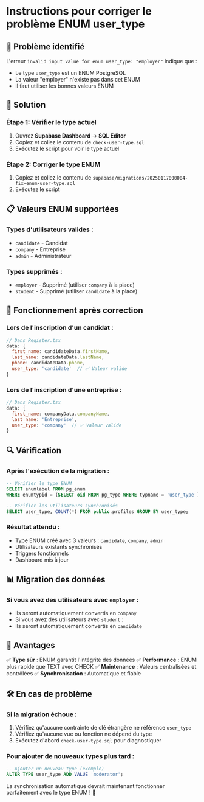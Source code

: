 # Instructions pour corriger le problème ENUM user_type

## 🐛 Problème identifié
L'erreur `invalid input value for enum user_type: "employer"` indique que :
- Le type `user_type` est un ENUM PostgreSQL
- La valeur "employer" n'existe pas dans cet ENUM
- Il faut utiliser les bonnes valeurs ENUM

## 🔧 Solution

### Étape 1: Vérifier le type actuel
1. Ouvrez **Supabase Dashboard** → **SQL Editor**
2. Copiez et collez le contenu de `check-user-type.sql`
3. Exécutez le script pour voir le type actuel

### Étape 2: Corriger le type ENUM
1. Copiez et collez le contenu de `supabase/migrations/20250117000004-fix-enum-user-type.sql`
2. Exécutez le script

## 📋 Valeurs ENUM supportées

### Types d'utilisateurs valides :
- `candidate` - Candidat
- `company` - Entreprise  
- `admin` - Administrateur

### Types supprimés :
- `employer` - Supprimé (utiliser `company` à la place)
- `student` - Supprimé (utiliser `candidate` à la place)

## 🚀 Fonctionnement après correction

### Lors de l'inscription d'un candidat :
```javascript
// Dans Register.tsx
data: {
  first_name: candidateData.firstName,
  last_name: candidateData.lastName,
  phone: candidateData.phone,
  user_type: 'candidate'  // ✅ Valeur valide
}
```

### Lors de l'inscription d'une entreprise :
```javascript
// Dans Register.tsx
data: {
  first_name: companyData.companyName,
  last_name: 'Entreprise',
  user_type: 'company'  // ✅ Valeur valide
}
```

## 🔍 Vérification

### Après l'exécution de la migration :
```sql
-- Vérifier le type ENUM
SELECT enumlabel FROM pg_enum 
WHERE enumtypid = (SELECT oid FROM pg_type WHERE typname = 'user_type');

-- Vérifier les utilisateurs synchronisés
SELECT user_type, COUNT(*) FROM public.profiles GROUP BY user_type;
```

### Résultat attendu :
- Type ENUM créé avec 3 valeurs : `candidate`, `company`, `admin`
- Utilisateurs existants synchronisés
- Triggers fonctionnels
- Dashboard mis à jour

## 📊 Migration des données

### Si vous avez des utilisateurs avec `employer` :
- Ils seront automatiquement convertis en `company`
- Si vous avez des utilisateurs avec `student` :
- Ils seront automatiquement convertis en `candidate`

## 🎉 Avantages

✅ **Type sûr** : ENUM garantit l'intégrité des données
✅ **Performance** : ENUM plus rapide que TEXT avec CHECK
✅ **Maintenance** : Valeurs centralisées et contrôlées
✅ **Synchronisation** : Automatique et fiable

## 🛠️ En cas de problème

### Si la migration échoue :
1. Vérifiez qu'aucune contrainte de clé étrangère ne référence `user_type`
2. Vérifiez qu'aucune vue ou fonction ne dépend du type
3. Exécutez d'abord `check-user-type.sql` pour diagnostiquer

### Pour ajouter de nouveaux types plus tard :
```sql
-- Ajouter un nouveau type (exemple)
ALTER TYPE user_type ADD VALUE 'moderator';
```

La synchronisation automatique devrait maintenant fonctionner parfaitement avec le type ENUM ! 🚀
